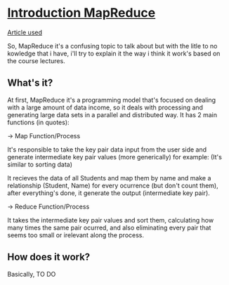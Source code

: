 # [Introduction MapReduce](https://www.youtube.com/watch?v=WtZ7pcRSkOA&ab_channel=MIT6.824%3ADistributedSystems)
[Article used](https://pdos.csail.mit.edu/6.824/papers/mapreduce.pdf)

So, MapReduce it's a confusing topic to talk about but with the litle to no kowledge that i have, i'll try to explain it the way i think it work's based on the course lectures.

## What's it?

At first, MapReduce it's a programming model that's focused on dealing with a large amount of data income, so it deals with processing and generating large data sets in a parallel and distributed way.
It has 2 main functions (in quotes):

-> Map Function/Process

It's responsible to take the key pair data input from the user side and generate intermediate key pair values (more generically) for example: (It's similar to sorting data)

It recieves the data of all Students and map them by name and make a relationship (Student, Name) for every ocurrence (but don't count them), after everything's done, it generate the output (intermediate key pair).

-> Reduce Function/Process

It takes the intermediate key pair values and sort them, calculating how many times the same pair ocurred, and also eliminating every pair that seems too small or irelevant along the process.


## How does it work?

Basically, TO DO
